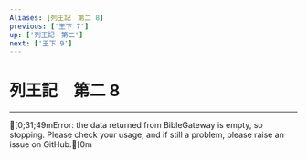 ```yaml
---
Aliases: [列王記　第二 8]
previous: ['王下 7']
up: ['列王記　第二']
next: ['王下 9']
---
```

# 列王記　第二 8

***
[0;31;49mError: the data returned from BibleGateway is empty, so stopping. Please check your usage, and if still a problem, please raise an issue on GitHub.[0m

